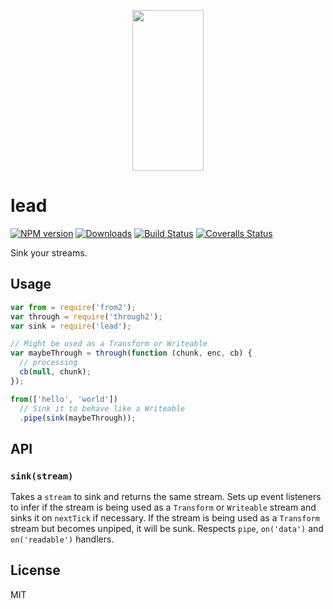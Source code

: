 <p align="center">
  <a href="http://gulpjs.com">
    <img height="257" width="114" src="https://raw.githubusercontent.com/gulpjs/artwork/master/gulp-2x.png">
  </a>
</p>

# lead

[![NPM version][npm-image]][npm-url] [![Downloads][downloads-image]][npm-url] [![Build Status][ci-image]][ci-url] [![Coveralls Status][coveralls-image]][coveralls-url]

Sink your streams.

## Usage

```js
var from = require('from2');
var through = require('through2');
var sink = require('lead');

// Might be used as a Transform or Writeable
var maybeThrough = through(function (chunk, enc, cb) {
  // processing
  cb(null, chunk);
});

from(['hello', 'world'])
  // Sink it to behave like a Writeable
  .pipe(sink(maybeThrough));
```

## API

### `sink(stream)`

Takes a `stream` to sink and returns the same stream. Sets up event listeners to infer if the stream is being used as a `Transform` or `Writeable` stream and sinks it on `nextTick` if necessary. If the stream is being used as a `Transform` stream but becomes unpiped, it will be sunk. Respects `pipe`, `on('data')` and `on('readable')` handlers.

## License

MIT

<!-- prettier-ignore-start -->
[downloads-image]: https://img.shields.io/npm/dm/lead.svg?style=flat-square
[npm-url]: https://www.npmjs.com/package/lead
[npm-image]: https://img.shields.io/npm/v/lead.svg?style=flat-square

[ci-url]: https://github.com/gulpjs/lead/actions?query=workflow:dev
[ci-image]: https://img.shields.io/github/workflow/status/gulpjs/lead/dev?style=flat-square

[coveralls-url]: https://coveralls.io/r/gulpjs/lead
[coveralls-image]: https://img.shields.io/coveralls/gulpjs/lead/master.svg?style=flat-square
<!-- prettier-ignore-end -->
